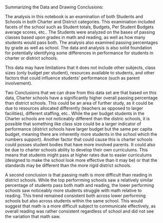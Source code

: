 Summarizing the Data and Drawing Conclusions:

The analysis in this notebook is an examination of both Students and Schools  in both Charter and District categories. This examiniation 
included facets of the school such as Student totals, Budgets, Per Student Budgets average scores, etc.. The Students were analyzed on the bases 
of passing classes based upon grades in math and reading, as well as how many students would pass both. The analysis also examined passing 
percentages by grade as well as school. The data and analysis is also solid foundation for potentially identifying some differences in 
performance for students in charter or district schools. 


This data may have limitations that it does not include other subjects, class sizes (only budget per student), resources available to students, 
and other factors that could influence students' performance (such as parent involvement). 

Two Conclusions that we can draw from this data set are that based on this data, Charter schools have a significantly higher overall passing 
percentage than district schools. This could be an area of further study, as it could be due to resources allocated differently (teachers as 
opposed to larger facilities), different staffing, etc.. While the per budget students in the Charter schools are not noticeably different than 
the distric schools, it is possible that something like class size could be a larger indicator of performance (district schools have larger 
budget but the same per capita budget, meaning there are inherently more students in the school which the numbers support). Another factor that 
could cause this is charter schools could posses student bodies that have more involved parents. It could also be due to charter schools ability 
to develop their own curriculums. This means that students might pass at higher rates due to easier curriculums (designed to make the school 
look more effective than it may be) or that the standards may be different than the more rigid district schools. 


A second conclusion 
is that passing math is more difficult than reading in district schools. While the top perforrming schools saw a relatively similar percentage 
of students pass both math and reading, the lower performing schools saw noticeably more students struggle with math relative to reading. This 
trend remained consistent both across lower performing schools but also across students within the same school. This would suggest that math is 
a more difficult subject to communicate effectively, as overall reading was rather consistent regardless of school and did not see the variation 
that math saw. 
